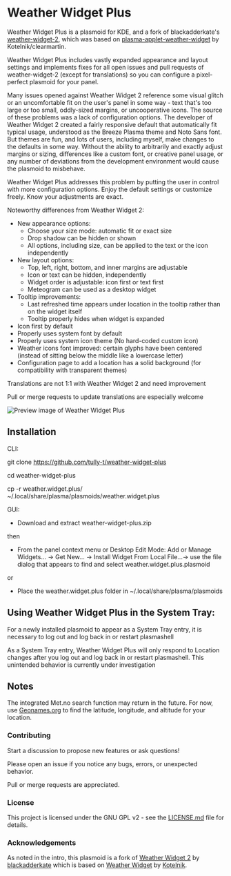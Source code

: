 # Weather Widget Plus
Weather Widget Plus is a plasmoid for KDE, and a fork of blackadderkate's [weather-widget-2](https://store.kde.org/p/1683743/), which was based on [plasma-applet-weather-widget](https://store.kde.org/p/998917) by Kotelnik/clearmartin.

Weather Widget Plus includes vastly expanded appearance and layout settings and implements fixes for all open issues and pull requests of weather-widget-2 (except for translations) so you can configure a pixel-perfect plasmoid for your panel. 

Many issues opened against Weather Widget 2 reference some visual glitch or an uncomfortable fit on the user's panel in some way - text that's too large or too small, oddly-sized margins, or uncooperative icons. The source of these problems was a lack of configuration options. The developer of Weather Widget 2 created a fairly responsive default that automatically fit typical usage, understood as the Breeze Plasma theme and Noto Sans font. But themes are fun, and lots of users, including myself, make changes to the defaults in some way. Without the ability to arbitrarily and exactly adjust margins or sizing, differences like a custom font, or creative panel usage, or any number of deviations from the development environment would cause the plasmoid to misbehave. 

Weather Widget Plus addresses this problem by putting the user in control with more configuration options. Enjoy the default settings or customize freely. Know your adjustments are exact.

Noteworthy differences from Weather Widget 2:

- New appearance options:
    - Choose your size mode: automatic fit or exact size
    - Drop shadow can be hidden or shown
    - All options, including size, can be applied to the text or the icon independently
- New layout options:
    - Top, left, right, bottom, and inner margins are adjustable
    - Icon or text can be hidden, independently
    - Widget order is adjustable: icon first or text first
    - Meteogram can be used as a desktop widget
- Tooltip improvements: 
    - Last refreshed time appears under location in the tooltip rather than on the widget itself
    - Tooltip properly hides when widget is expanded
- Icon first by default
- Properly uses system font by default
- Properly uses system icon theme (No hard-coded custom icon)
- Weather icons font improved: certain glyphs have been centered (instead of sitting below the middle like a lowercase letter)
- Configuration page to add a location has a solid background (for compatibility with transparent themes)


Translations are not 1:1 with Weather Widget 2 and need improvement

Pull or merge requests to update translations are especially welcome

![Preview image of Weather Widget Plus](preview/image.png)

## Installation
CLI:

git clone https://github.com/tully-t/weather-widget-plus

cd weather-widget-plus

cp -r weather.widget.plus/ ~/.local/share/plasma/plasmoids/weather.widget.plus

GUI:

- Download and extract weather-widget-plus.zip

then

- From the panel context menu or Desktop Edit Mode: Add or Manage Widgets... -> Get New... -> Install Widget From Local File...-> use the file dialog that appears to find and select weather.widget.plus.plasmoid

or

- Place the weather.widget.plus folder in ~/.local/share/plasma/plasmoids

## Using Weather Widget Plus in the System Tray:
For a newly installed plasmoid to appear as a System Tray entry, it is necessary to log out and log back in or restart plasmashell

As a System Tray entry, Weather Widget Plus will only respond to Location changes after you log out and log back in or restart plasmashell. This unintended behavior is currently under investigation

## Notes
The integrated Met.no search function may return in the future. For now, use [Geonames.org](https://www.geonames.org/) to find the latitude, longitude, and altitude for your location.

### Contributing
Start a discussion to propose new features or ask questions!

Please open an issue if you notice any bugs, errors, or unexpected behavior.

Pull or merge requests are appreciated.

### License

This project is licensed under the GNU GPL v2 - see the [LICENSE.md](LICENSE.md) file for details.

### Acknowledgements
As noted in the intro, this plasmoid is a fork of [Weather Widget 2](https://github.com/blackadderkate/weather-widget-2) by [blackadderkate](https://github.com/blackadderkate) which is based on [Weather Widget](https://github.com/kotelnik/plasma-applet-weather-widget) by [Kotelnik](https://github.com/kotelnik).

